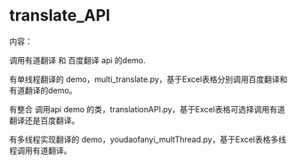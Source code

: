 # translate_API
内容：


调用有道翻译 和 百度翻译 api 的demo.

有单线程翻译的 demo，multi_translate.py，基于Excel表格分别调用百度翻译和有道翻译的demo。

有整合  调用api demo 的类，translationAPI.py，基于Excel表格可选择调用有道翻译还是百度翻译。

有多线程实现翻译的 demo，youdaofanyi_multThread.py，基于Excel表格多线程调用有道翻译。

